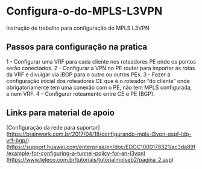 # Configura-o-do-MPLS-L3VPN

Instrução de trabalho para configuração do MPLS L3VPN

## Passos para configuração na pratica

  1 - Configurar uma VRF para cada cliente nos roteadores PE onde os pontos serão conectados.
  2 - Configurar a VPN no PE router para importar as rotas da VRF e divulgar via iBGP para o outro ou outros PEs.
  3 - Fazer a configuração inicial dos roteadores CE que é o roteador “do cliente” onde obrigatoriamente tem uma conexão com o PE, não tem MPLS configurada, e nem VRF.
  4 - Configurar roteamento entre CE e PE (BGP).

## Links para material de apoio
[Configuração da rede para suportar]
(https://brainwork.com.br/2017/04/18/configurando-mpls-l3vpn-ospf-ldp-vrf-bgp/)
(https://support.huawei.com/enterprise/en/doc/EDOC1000178321/ac3da89f/example-for-configuring-a-tunnel-policy-for-an-l3vpn)
(https://www.teleco.com.br/tutoriais/tutorialmplseb2/pagina_2.asp)

